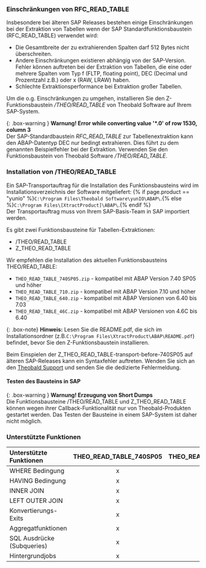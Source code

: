 ### Einschränkungen von RFC_READ_TABLE 
Insbesondere bei älteren SAP Releases bestehen einige Einschränkungen bei der Extraktion von Tabellen wenn der SAP Standardfunktionsbaustein (RFC_READ_TABLE) verwendet wird:

- Die Gesamtbreite der zu extrahierenden Spalten darf 512 Bytes nicht überschreiten.
- Andere Einschränkungen existieren abhängig von der SAP-Version. 
  Fehler können auftreten bei der Extraktion von Tabellen, die eine oder mehrere Spalten vom Typ f (FLTP, floating point), DEC (Decimal und Prozentzahl z.B.) oder x (RAW, LRAW) haben.
- Schlechte Extraktionsperformance bei Extraktion großer Tabellen.

Um die o.g. Einschränkungen zu umgehen, installieren Sie den Z-Funktionsbaustein */THEO/READ_TABLE* von Theobald Software auf Ihrem SAP-System.

{: .box-warning }
**Warnung! Error while converting value '\*.0' of row 1530, column 3** <br>
Der SAP-Standardbaustein *RFC_READ_TABLE* zur Tabellenextraktion kann den ABAP-Datentyp DEC nur bedingt extrahieren. Dies führt zu dem genannten Beispielfehler bei der Extraktion.
Verwenden Sie den Funktionsbaustein von Theobald Software */THEO/READ_TABLE*. 

### Installation von /THEO/READ_TABLE

Ein SAP-Transportauftrag für die Installation des Funktionsbausteins wird im Installationsverzeichnis der Software mitgeliefert: 
{% if page.product == "yunio" %}`C:\Program Files\Theobald Software\yunIO\ABAP\`.{% else %}`C:\Program Files\[XtractProduct]\ABAP\`.{% endif %}<br>
Der Transportauftrag muss von Ihrem SAP-Basis-Team in SAP importiert werden.

Es gibt zwei Funktionsbausteine für Tabellen-Extraktionen:
- /THEO/READ_TABLE
- Z_THEO_READ_TABLE

Wir empfehlen die Installation des aktuellen Funktionsbausteins THEO/READ_TABLE:
- `THEO_READ_TABLE_740SP05.zip` - kompatibel mit ABAP Version 7.40 SP05 und höher
- `THEO_READ_TABLE_710.zip` - kompatibel mit ABAP Version 7.10 und höher
- `THEO_READ_TABLE_640.zip` - kompatibel mit ABAP Versionen von 6.40 bis 7.03
- `THEO_READ_TABLE_46C.zip` - kompatibel mit ABAP Versionen von 4.6C bis 6.40

{: .box-note}
**Hinweis:** Lesen Sie die README.pdf, die sich im Installationsordner (z.B.`C:\Program Files\XtractProduct\ABAP\README.pdf`) befindet, bevor Sie den Z-Funktionsbaustein installieren.

Beim Einspielen der Z_THEO_READ_TABLE-transport-before-740SP05 auf älteren SAP-Releases kann ein Syntaxfehler auftreten. Wenden Sie sich an den [Theobald Support](https://support.theobald-software.com) und senden Sie die dedizierte Fehlermeldung.

#### Testen des Bausteins in SAP

{: .box-warning }
**Warnung! Erzeugung von Short Dumps** <br>
Die Funktionsbausteine /THEO/READ_TABLE und Z_THEO_READ_TABLE können wegen ihrer Callback-Funktionalität nur von Theobald-Produkten gestartet werden. Das Testen der Bausteine in einem SAP-System ist daher nicht möglich.

### Unterstützte Funktionen

| Unterstützte Funktionen | THEO_READ_TABLE_740SP05 | THEO_READ_TABLE_710 | THEO_READ_TABLE_640 | THEO_READ_TABLE_46C |
| :------ |:---: | :---: | :---: | :---: |
| WHERE Bedingung | x | x | x | x | 
| HAVING Bedingung | x | x | x | - |
| INNER JOIN | x | x | x | x |
| LEFT OUTER JOIN | x | x | x | x |
| Konvertierungs-Exits | x | x | x | x |
| Aggregatfunktionen | x | x | x | x |
| SQL Ausdrücke (Subqueries) | x | - | - | - |
| Hintergrundjobs | x | x | x | - |

